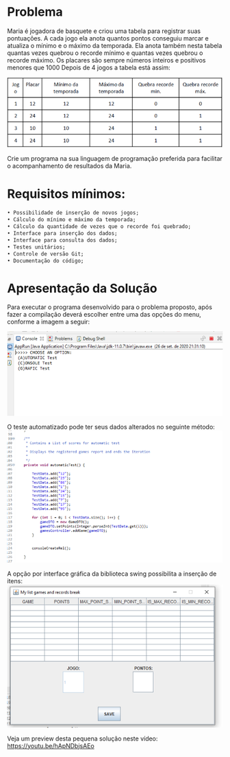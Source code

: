 # Problema

Maria é jogadora de basquete e criou uma tabela para registrar suas pontuações. A cada jogo ela anota quantos pontos conseguiu marcar e atualiza o mínimo e o máximo da temporada. Ela anota também nesta tabela quantas vezes quebrou o recorde mínimo e quantas vezes quebrou o recorde máximo. Os placares são sempre números inteiros e positivos menores que 1000 Depois de 4 jogos a tabela está assim:

![desafio-mvc](src/resources/img/img001.png)

Crie um programa na sua linguagem de programação preferida para facilitar o acompanhamento de resultados da Maria. 

# Requisitos mínimos:
    • Possibilidade de inserção de novos jogos;
    • Cálculo do mínimo e máximo da temporada;
    • Cálculo da quantidade de vezes que o recorde foi quebrado;
    • Interface para inserção dos dados;
    • Interface para consulta dos dados;
    • Testes unitários;
    • Controle de versão Git;
    • Documentação do código;

# Apresentação da Solução
Para executar o programa desenvolvido para o problema proposto, após fazer a compilação deverá escolher entre uma das opções do menu, conforme a imagem a seguir:
 
![desafio-mvc](src/resources/img/img002.PNG)
 
 
O teste automatizado pode ter seus dados alterados no seguinte método:
![desafio-mvc](src/resources/img/img003.PNG)
 
 
A opção por interface gráfica da biblioteca swing possibilita a inserção de itens:
![desafio-mvc](src/resources/img/img004.PNG)

Veja um preview desta pequena solução neste vídeo: https://youtu.be/hApNDbjsAEo

